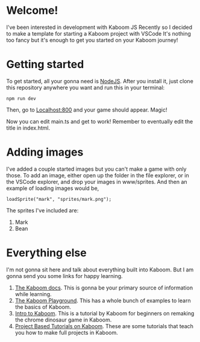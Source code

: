 # Welcome!

I've been interested in development with Kaboom JS Recently so I decided to make a template for starting a Kaboom project with VSCode
It's nothing too fancy but it's enough to get you started on your Kaboom journey!

# Getting started

To get started, all your gonna need is [NodeJS](https://nodejs.org/).
After you install it, just clone this repository anywhere you want and run this in your terminal:

    npm run dev

Then, go to [Localhost:800](http://localhost:8000/) and your game should appear.
Magic!

Now you can edit main.ts and get to work!
Remember to eventually edit the title in index.html.

# Adding images

I've added a couple started images but you can't make a game with only those. 
To add an image, either open up the folder in the file explorer, or in the VSCode explorer, and drop your images in www/sprites.
And then an example of loading images would be,

    loadSprite("mark", "sprites/mark.png");

The sprites I've included are:

1. Mark
2. Bean

# Everything else

I'm not gonna sit here and talk about everything built into Kaboom.
But I am gonna send you some links for happy learning.

1. [The Kaboom docs](https://kaboomjs.com/). This is gonna be your primary source of information while learning.
2. [The Kaboom Playground](https://kaboomjs.com/play?demo=add). This has a whole bunch of examples to learn the basics of Kaboom.
3. [Intro to Kaboom](https://kaboomjs.com/doc/intro). This is a tutorial by Kaboom for beginners on remaking the chrome dinosaur game in Kaboom.
4. [Project Based Tutorials on Kaboom](https://makejsgames.com/). These are some tutorials that teach you how to make full projects in Kaboom.